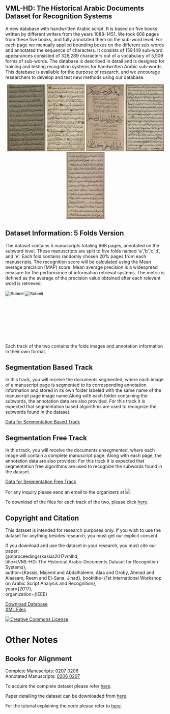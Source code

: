 ## VML-HD: The Historical Arabic Documents Dataset for Recognition Systems

A new database with handwritten Arabic script. It is based on five books written by different writers from the years 1088-1451\. We took 668 pages from these five books, and fully annotated them on the sub-word level. For each page we manually applied bounding boxes on the different sub-words and annotated the sequence of characters. It consists of 159,149 sub-word appearances consisted of 326,289 characters out of a vocabulary of 5,509 forms of sub-words. The database is described in detail and is designed for training and testing recognition systems for handwritten Arabic sub-words. This database is available for the purpose of research, and we encourage researchers to develop and test new methods using our database.

<p align="center">
<img src="writingStyle/3249138.png" width="120" height="210" />
<img src="writingStyle/3158466.png" width="120" height="210" />
<img src="writingStyle/3157556.png" width="120" height="210" />
<img src="writingStyle/3368132.png" width="120" height="210" />
<img src="writingStyle/3426930.png" width="120" height="210" />
</p>

## Dataset Information: 5 Folds Version

The dataset contains 5 manuscripts totaling 668 pages, annotated on the subword level. These manuscripts are split to five folds named 'a','b','c,'d', and 'e'. Each fold contains randomly chosen 20% pages from each manuscripts. The recognition score will be calculated using the Mean average precision (MAP) score. Mean average precision is a widespread measure for the performance of information retrieval systems. The metric is defined as the average of the precision value obtained after each relevant word is retrieved.  

<input type="image" src="dataset.png" height="150"> <input type="image" src="folds.png" height="150">

Each track of the two contains the folds images and annotation information in their own format.  

## Segmentation Based Track

In this track, you will receive the documents segmented, where each image of a manuscript page is segmented to its corresponding annotation information and stored in its own folder labeled with the same name of the manuscript page image name.Along with each folder containing the subwords, the annotation data are also provided. For this track it is expected that segmentation based algorithms are used to recognize the subwords found in the dataset.  

[Data for Segmentation Based Track](http://www.cs.bgu.ac.il/~vml/database/competition/segmentation_based.zip)  

## Segmentation Free Track

In this track, you will receive the documents unsegmented, where each image will contain a complete manuscript page. Along with each page, the annotation data are also provided. For this track it is expected that segmentation free algorithms are used to recognize the subwords found in the dataset.  

[Data for Segmentation Free Track](competition/segmentation_free.zip)  

For any inquiry please send an email to the organizers at ![](http://oldweb.cs.bgu.ac.il/image_cache/6cbce1d020c3238d0301fb48929367db)

To download of the files for each track of the two, please click [here](https://goo.gl/m4qD1E).


## Copyright and Citation

This dataset is intended for research purposes only. If you wish to use the dataset for anything besides research, you must get our explicit consent.

If you download and use the dataset in your research, you must cite our paper:  
@inproceedings{kassis2017vmlhd,  
title={VML-HD: The Historical Arabic Documents Dataset for Recognition Systems},  
author={Kassis, Majeed and Abdalhaleem, Alaa and Droby, Ahmad and Alaasam, Reem and El-Sana, Jihad}, booktitle={1st International Workshop on Arabic Script Analysis and Recognition},  
year={2017},  
organization={IEEE}

[Download Database](https://www.cs.bgu.ac.il/~vml/database/VML-HD/VML-HD.zip)  
[XML Files](https://www.cs.bgu.ac.il/~vml/database/VML-HD/xmlFiles.rar)

[![Creative Commons License](https://i.creativecommons.org/l/by-nc-nd/4.0/80x15.png)](http://creativecommons.org/licenses/by-nc-nd/4.0/)
# Other Notes
## Books for Alignment

Complete Manuscripts: [0207](https://www.cs.bgu.ac.il/~majeek/dataset/0207.rar) [0206](https://www.cs.bgu.ac.il/~majeek/dataset/0206.rar)  
Annotated Manuscripts: [0206 0207](https://www.cs.bgu.ac.il/~majeek/dataset/0206_0207_annotated.rar)</div>

To acquire the complete dataset please refer [here](https://www.cs.bgu.ac.il/~majeek/#dataset).

Paper detailing the dataset can be downloaded from [here](https://www.cs.bgu.ac.il/~majeek/#publications).

For the tutorial explaining the code please refer to [here](https://majeek.github.io/tutorials/vmlHD/).
